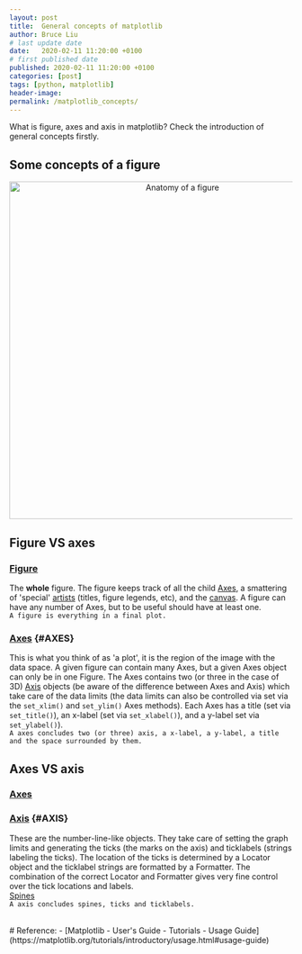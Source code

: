 ```yaml
---
layout: post
title:  General concepts of matplotlib
author: Bruce Liu
# last update date
date:   2020-02-11 11:20:00 +0100
# first published date
published: 2020-02-11 11:20:00 +0100
categories: [post]
tags: [python, matplotlib]
header-image: 
permalink: /matplotlib_concepts/
---
```

What is figure, axes and axis in matplotlib? Check the introduction of general concepts firstly.
<!--the above is the excerpt-->
<!--more-->
<!--the following is the text-->

## Some concepts of a figure
<div align="center"><img width="600" height="600" alt="Anatomy of a figure" src="https://matplotlib.org/_images/anatomy.png"/></div>

## Figure VS axes

### [Figure](https://matplotlib.org/tutorials/introductory/usage.html#figure)
The <b>whole</b> figure. The figure keeps track of all the child [Axes](#AXES), a smattering of 'special' [artists](#ARTIST) (titles, figure legends, etc), and the [canvas](#CANVAS). A figure can have any number of Axes, but to be useful should have at least one.<br>
`A figure is everything in a final plot.`

### [Axes](https://matplotlib.org/tutorials/introductory/usage.html#axes) {#AXES}
This is what you think of as 'a plot', it is the region of the image with the data space. A given figure can contain many Axes, but a given Axes object can only be in one Figure. The Axes contains two (or three in the case of 3D) [Axis](#AXIS) objects (be aware of the difference between Axes and Axis) which take care of the data limits (the data limits can also be controlled via set via the `set_xlim()` and `set_ylim()` Axes methods). Each Axes has a title (set via `set_title()`), an x-label (set via `set_xlabel()`), and a y-label set via `set_ylabel()`).<br>
`A axes concludes two (or three) axis, a x-label, a y-label, a title and the space surrounded by them.`

## Axes VS axis

### [Axes](#AXES)

### [Axis](https://matplotlib.org/tutorials/introductory/usage.html#axis) {#AXIS}
These are the number-line-like objects. They take care of setting the graph limits and generating the ticks (the marks on the axis) and ticklabels (strings labeling the ticks). The location of the ticks is determined by a Locator object and the ticklabel strings are formatted by a Formatter. The combination of the correct Locator and Formatter gives very fine control over the tick locations and labels.<br>
[Spines](https://matplotlib.org/api/spines_api.html#module-matplotlib.spines)<br>
`A axis concludes spines, ticks and ticklabels.`

<br>
# Reference:
- [Matplotlib - User's Guide - Tutorials - Usage Guide](https://matplotlib.org/tutorials/introductory/usage.html#usage-guide)


